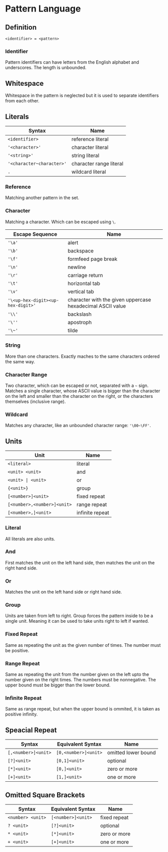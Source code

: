 <!-- SPDX-FileCopyrightText: 2022 Cem Geçgel <gecgelcem@outlook.com> -->
<!-- SPDX-License-Identifier: GPL-3.0-or-later -->

# Pattern Language

## Definition

`<identifier> = <pattern>`

### Identifier

Pattern identifiers can have letters from the English alphabet and underscores.
The length is unbounded.

## Whitespace

Whitespace in the pattern is neglected but it is used to separate identifiers
from each other.

## Literals

| Syntax                    | Name                    |
| ------------------------- | ----------------------- |
| `<identifier>`            | reference literal       |
| `'<character>'`           | character literal       |
| `'<string>'`              | string literal          |
| `'<character~character>'` | character range literal |
| `.`                       | wildcard literal        |

### Reference

Matching another pattern in the set.

### Character

Matching a character. Which can be escaped using `\`.

| Escape Sequence                   | Name                                                       |
| --------------------------------- | ---------------------------------------------------------- |
| `'\a'`                            | alert                                                      |
| `'\b'`                            | backspace                                                  |
| `'\f'`                            | formfeed page break                                        |
| `'\n'`                            | newline                                                    |
| `'\r'`                            | carriage return                                            |
| `'\t'`                            | horizontal tab                                             |
| `'\v'`                            | vertical tab                                               |
| `'\<up-hex-digit><up-hex-digit>'` | character with the given uppercase hexadecimal ASCII value |
| `'\\'`                            | backslash                                                  |
| `'\''`                            | apostroph                                                  |
| `'\~'`                            | tilde                                                      |

### String

More than one characters. Exactly maches to the same characters ordered the same
way.

### Character Range

Two character, which can be escaped or not, separated with a `~` sign. Matches a
single character, whose ASCII value is bigger than the character on the left and
smaller than the character on the right, or the characters themselves (inclusive
range).

### Wildcard

Matches any character, like an unbounded character range: `'\00~\FF'`.

## Units

| Unit                        | Name            |
| --------------------------- | --------------- |
| `<literal>`                 | literal         |
| `<unit> <unit>`             | and             |
| `<unit> \| <unit>`          | or              |
| `{<unit>}`                  | group           |
| `[<number>]<unit>`          | fixed repeat    |
| `[<number>,<number>]<unit>` | range repeat    |
| `[<number>,]<unit>`         | infinite repeat |

### Literal

All literals are also units.

### And

First matches the unit on the left hand side, then matches the unit on the right
hand side.

### Or

Matches the unit on the left hand side or right hand side.

### Group

Units are taken from left to right. Group forces the pattern inside to be a
single unit. Meaning it can be used to take units right to left if wanted.

### Fixed Repeat

Same as repeating the unit as the given number of times. The number must be
positive.

### Range Repeat

Same as repeating the unit from the number given on the left upto the number
given on the right times. The numbers must be nonnegative. The upper bound must
be bigger than the lower bound.

### Infinite Repeat

Same as range repeat, but when the upper bound is ommited, it is taken as
positive infinity.

## Speacial Repeat

| Syntax              | Equivalent Syntax    | Name                |
| ------------------- | -------------------- | ------------------- |
| `[,<number>]<unit>` | `[0,<number>]<unit>` | omitted lower bound |
| `[?]<unit>`         | `[0,1]<unit>`        | optional            |
| `[*]<unit>`         | `[0,]<unit>`         | zero or more        |
| `[+]<unit>`         | `[1,]<unit>`         | one or more         |

## Omitted Square Brackets

| Syntax            | Equivalent Syntax  | Name         |
| ----------------- | ------------------ | ------------ |
| `<number> <unit>` | `[<number>]<unit>` | fixed repeat |
| `? <unit>`        | `[?]<unit>`        | optional     |
| `* <unit>`        | `[*]<unit>`        | zero or more |
| `+ <unit>`        | `[+]<unit>`        | one or more  |
